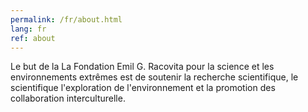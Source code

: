 ```yaml
---
permalink: /fr/about.html
lang: fr
ref: about
---
```


Le but de la La Fondation Emil G. Racovita pour la science et les
environnements extrêmes est de soutenir la recherche scientifique, le
scientifique l'exploration de l'environnement et la promotion des collaboration
interculturelle.

